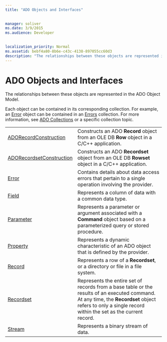```yaml
---
title: "ADO Objects and Interfaces"
  
  
manager: soliver
ms.date: 3/9/2015
ms.audience: Developer
 
  
localization_priority: Normal
ms.assetid: bebf4a80-8b6e-c43c-4138-897055cc60d3
description: "The relationships between these objects are represented in the ADO Object Model."
---
```


# ADO Objects and Interfaces

The relationships between these objects are represented in the ADO Object Model.
  
Each object can be contained in its corresponding collection. For example, an [Error](error-object-ado.md) object can be contained in an [Errors](errors-collection-ado.md) collection. For more information, see [ADO Collections](ado-collections.md) or a specific collection topic. 
  
|||
|:-----|:-----|
|[ADORecordConstruction](adorecordconstruction-interface-ado.md) <br/> |Constructs an ADO **Record** object from an OLE DB **Row** object in a C/C++ application.  <br/> |
|[ADORecordsetConstruction](adorecordsetconstruction-interface-ado.md) <br/> |Constructs an ADO **Recordset** object from an OLE DB **Rowset** object in a C/C++ application.  <br/> |
|[Error](error-object-ado.md) <br/> |Contains details about data access errors that pertain to a single operation involving the provider.  <br/> |
|[Field](field-object-ado.md) <br/> |Represents a column of data with a common data type.  <br/> |
|[Parameter](parameter-object-ado.md) <br/> |Represents a parameter or argument associated with a **Command** object based on a parameterized query or stored procedure.  <br/> |
|[Property](property-object-ado.md) <br/> |Represents a dynamic characteristic of an ADO object that is defined by the provider.  <br/> |
|[Record](record-object-ado.md) <br/> |Represents a row of a **Recordset**, or a directory or file in a file system.  <br/> |
|[Recordset](recordset-object-ado.md) <br/> |Represents the entire set of records from a base table or the results of an executed command. At any time, the **Recordset** object refers to only a single record within the set as the current record.  <br/> |
|[Stream](stream-object-ado.md) <br/> |Represents a binary stream of data.  <br/> |
   

